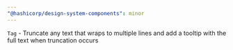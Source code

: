 ```yaml
---
"@hashicorp/design-system-components": minor
---
```


`Tag` - Truncate any text that wraps to multiple lines and add a tooltip with the full text when truncation occurs

